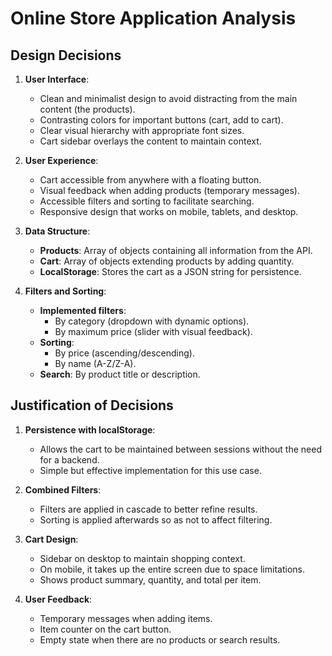 # Online Store Application Analysis

## Design Decisions

1. **User Interface**:
    - Clean and minimalist design to avoid distracting from the main content (the products).
    - Contrasting colors for important buttons (cart, add to cart).
    - Clear visual hierarchy with appropriate font sizes.
    - Cart sidebar overlays the content to maintain context.

2. **User Experience**:
    - Cart accessible from anywhere with a floating button.
    - Visual feedback when adding products (temporary messages).
    - Accessible filters and sorting to facilitate searching.
    - Responsive design that works on mobile, tablets, and desktop.

3. **Data Structure**:
    - **Products**: Array of objects containing all information from the API.
    - **Cart**: Array of objects extending products by adding quantity.
    - **LocalStorage**: Stores the cart as a JSON string for persistence.

4. **Filters and Sorting**:
    - **Implemented filters**:
      - By category (dropdown with dynamic options).
      - By maximum price (slider with visual feedback).
    - **Sorting**:
      - By price (ascending/descending).
      - By name (A-Z/Z-A).
    - **Search**: By product title or description.

## Justification of Decisions

1. **Persistence with localStorage**:
    - Allows the cart to be maintained between sessions without the need for a backend.
    - Simple but effective implementation for this use case.

2. **Combined Filters**:
    - Filters are applied in cascade to better refine results.
    - Sorting is applied afterwards so as not to affect filtering.

3. **Cart Design**:
    - Sidebar on desktop to maintain shopping context.
    - On mobile, it takes up the entire screen due to space limitations.
    - Shows product summary, quantity, and total per item.

4. **User Feedback**:
    - Temporary messages when adding items.
    - Item counter on the cart button.
    - Empty state when there are no products or search results.

